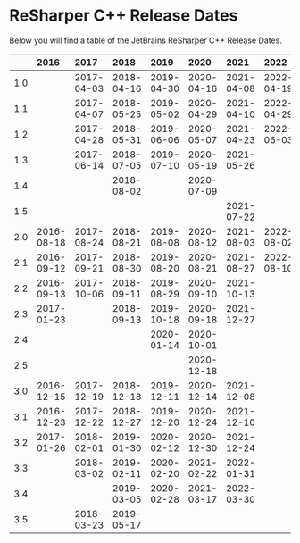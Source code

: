 # ReSharper C++ Release Dates
Below you will find a table of the JetBrains ReSharper C++ Release Dates.

|     | 2016       | 2017       | 2018       | 2019       | 2020       | 2021       | 2022       |
|----:|:-----------|:-----------|:-----------|:-----------|:-----------|:-----------|:-----------|
| 1.0 |            | 2017-04-03 | 2018-04-16 | 2019-04-30 | 2020-04-16 | 2021-04-08 | 2022-04-19 |
| 1.1 |            | 2017-04-07 | 2018-05-25 | 2019-05-02 | 2020-04-29 | 2021-04-10 | 2022-04-29 |
| 1.2 |            | 2017-04-28 | 2018-05-31 | 2019-06-06 | 2020-05-07 | 2021-04-23 | 2022-06-03 |
| 1.3 |            | 2017-06-14 | 2018-07-05 | 2019-07-10 | 2020-05-19 | 2021-05-26 |            |
| 1.4 |            |            | 2018-08-02 |            | 2020-07-09 |            |            |
| 1.5 |            |            |            |            |            | 2021-07-22 |            |
| 2.0 | 2016-08-18 | 2017-08-24 | 2018-08-21 | 2019-08-08 | 2020-08-12 | 2021-08-03 | 2022-08-02 |
| 2.1 | 2016-09-12 | 2017-09-21 | 2018-08-30 | 2019-08-20 | 2020-08-21 | 2021-08-27 | 2022-08-10 |
| 2.2 | 2016-09-13 | 2017-10-06 | 2018-09-11 | 2019-08-29 | 2020-09-10 | 2021-10-13 |            |
| 2.3 | 2017-01-23 |            | 2018-09-13 | 2019-10-18 | 2020-09-18 | 2021-12-27 |            |
| 2.4 |            |            |            | 2020-01-14 | 2020-10-01 |            |            |
| 2.5 |            |            |            |            | 2020-12-18 |            |            |
| 3.0 | 2016-12-15 | 2017-12-19 | 2018-12-18 | 2019-12-11 | 2020-12-14 | 2021-12-08 |            |
| 3.1 | 2016-12-23 | 2017-12-22 | 2018-12-27 | 2019-12-20 | 2020-12-24 | 2021-12-10 |            |
| 3.2 | 2017-01-26 | 2018-02-01 | 2019-01-30 | 2020-02-12 | 2020-12-30 | 2021-12-24 |            |
| 3.3 |            | 2018-03-02 | 2019-02-11 | 2020-02-20 | 2021-02-22 | 2022-01-31 |            |
| 3.4 |            |            | 2019-03-05 | 2020-02-28 | 2021-03-17 | 2022-03-30 |            |
| 3.5 |            | 2018-03-23 | 2019-05-17 |            |            |            |            |